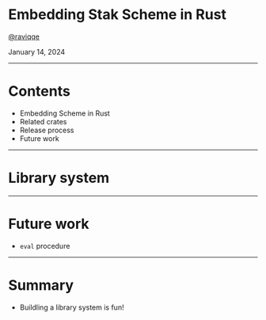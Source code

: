 # Embedding Stak Scheme in Rust

[@raviqqe](https://github.com/raviqqe)

January 14, 2024

---

# Contents

- Embedding Scheme in Rust
- Related crates
- Release process
- Future work

---

# Library system

---

# Future work

- `eval` procedure

---

# Summary

- Buildling a library system is fun!
